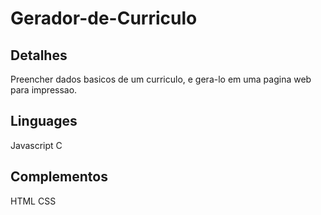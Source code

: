 # Gerador-de-Curriculo

## Detalhes
Preencher dados basicos de um curriculo, e gera-lo em uma pagina web para impressao.

## Linguages
  Javascript
  C
## Complementos
  HTML
  CSS
